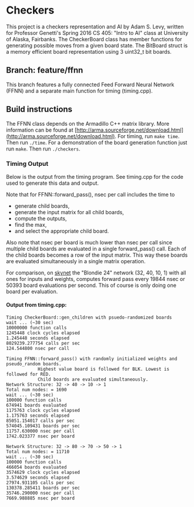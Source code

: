 # Checkers
This project is a checkers representation and AI by Adam S. Levy, written for Professor Genetti's Spring 2016 CS 405: "Intro to AI" class at University of Alaska, Fairbanks.
The CheckerBoard class has member functions for generating possible moves from a given board state.
The BitBoard struct is a memory efficient board representation using 3 uint32_t bit boards. 

## Branch: feature/ffnn
This branch features a fully connected Feed Forward Neural Network (FFNN) and a separate main function for timing (timing.cpp).

## Build instructions
The FFNN class depends on the Armadillo C++ matrix library. More information can be found at [http://arma.sourceforge.net/download.html](http://arma.sourceforge.net/download.html).
For timing, run `make time`. Then run `./time`.
For a demonstration of the board generation function just run `make`. Then run `./checkers`.


### Timing Output
Below is the output from the timing program. See timing.cpp for the code used to generate this data and output.

Note that for FFNN::forward_pass(), nsec per call includes the time to
- generate child boards, 
- generate the input matrix for all child boards, 
- compute the outputs, 
- find the max, 
- and select the appropriate child board.

Also note that nsec per board is much lower than nsec per call since multiple child boards are evaluated in a single forward_pass() call.
Each of the child boards becomes a row of the input matrix. This way these boards are evaluated simultaneously in a single matrix operation.

For comparison, on [skynet](http://skynet.cs.uaf.edu) the "Blondie 24" network (32, 40, 10, 1) with all ones for inputs and weights,
computes forward pass every 19844 nsec or 50393 board evaluations per second. This of course is only doing one board per evaluation.

#### Output from timing.cpp:

```
Timing CheckerBoard::gen_children with psuedo-randomized boards
wait ... (~30 sec)
10000000 function calls
1245448 clock cycles elapsed
1.245448 seconds elapsed
8029239.277754 calls per sec
124.544800 nsec per call

Timing FFNN::forward_pass() with randomly initialized weights and pseudo_random boards.
            Highest value board is followed for BLK. Lowest is followed for RED. 
            Child boards are evaluated simultaneously.
Network Structure: 32 -> 40 -> 10 -> 1
Total num nodes: = 1690
wait ... (~30 sec)
100000 function calls
674941 boards evaluated
1175763 clock cycles elapsed
1.175763 seconds elapsed
85051.154017 calls per sec
574045.109431 boards per sec
11757.630000 nsec per call
1742.023377 nsec per board

Network Structure: 32 -> 80 -> 70 -> 50 -> 1
Total num nodes: = 11710
wait ... (~30 sec)
100000 function calls
466054 boards evaluated
3574629 clock cycles elapsed
3.574629 seconds elapsed
27974.931105 calls per sec
130378.285411 boards per sec
35746.290000 nsec per call
7669.988885 nsec per board

```
